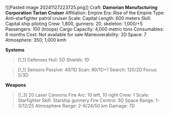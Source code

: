 ![[Pasted image 20241127223725.png]]
Craft: **Damorian Manufacturing Corporation Tartan Cruiser**
Affiliation: Empire
Era: Rise of the Empire
Type: Anti-starfighter patrol cruiser
Scale: Capital
Length: 600 meters
Skill: Capital ship piloting
Crew: 1,800, gunners: 20, skeleton: 1,000/+5
Passengers: 100 (troops)
Cargo Capacity: 4,000 metric tons
Consumables: 6 months
Cost: Not available for sale
Maneuverability: 2D
Space: 7
Atmosphere: 350; 1,000 kmh

**Systems**
> [!_1] Defenses
> Hull: 5D
> Shields: 1D

> [!_1] Sensors
> Passive: 40/1D
> Scan: 80/1D+1
> Search: 120/2D
> Focus: 5/3D

**Weapons**
> [!_3] 20 Laser Cannons
> Fire Arc: 10 left, 10 right
> Crew: 1
> Scale: Starfighter
> Skill: Starship gunnery
> Fire Control: 3D
> Space Range: 1-3/12/25
> Atmosphere Range: 2-6/24/50 km
> Damage: 7D
